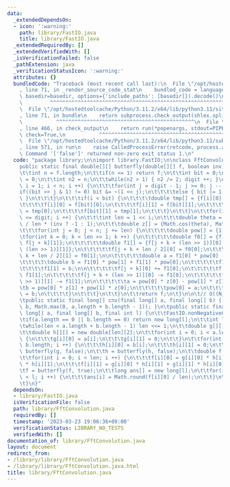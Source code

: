 ```yaml
---
data:
  _extendedDependsOn:
  - icon: ':warning:'
    path: library/FastIO.java
    title: library/FastIO.java
  _extendedRequiredBy: []
  _extendedVerifiedWith: []
  _isVerificationFailed: false
  _pathExtension: java
  _verificationStatusIcon: ':warning:'
  attributes: {}
  bundledCode: "Traceback (most recent call last):\n  File \"/opt/hostedtoolcache/Python/3.11.2/x64/lib/python3.11/site-packages/onlinejudge_verify/documentation/build.py\"\
    , line 71, in _render_source_code_stat\n    bundled_code = language.bundle(stat.path,\
    \ basedir=basedir, options={'include_paths': [basedir]}).decode()\n          \
    \         ^^^^^^^^^^^^^^^^^^^^^^^^^^^^^^^^^^^^^^^^^^^^^^^^^^^^^^^^^^^^^^^^^^^^^^^^^^^^^^^^^\n\
    \  File \"/opt/hostedtoolcache/Python/3.11.2/x64/lib/python3.11/site-packages/onlinejudge_verify/languages/user_defined.py\"\
    , line 71, in bundle\n    return subprocess.check_output(shlex.split(command))\n\
    \           ^^^^^^^^^^^^^^^^^^^^^^^^^^^^^^^^^^^^^^^^^^^^^\n  File \"/opt/hostedtoolcache/Python/3.11.2/x64/lib/python3.11/subprocess.py\"\
    , line 466, in check_output\n    return run(*popenargs, stdout=PIPE, timeout=timeout,\
    \ check=True,\n           ^^^^^^^^^^^^^^^^^^^^^^^^^^^^^^^^^^^^^^^^^^^^^^^^^^^^^^^^^\n\
    \  File \"/opt/hostedtoolcache/Python/3.11.2/x64/lib/python3.11/subprocess.py\"\
    , line 571, in run\n    raise CalledProcessError(retcode, process.args,\nsubprocess.CalledProcessError:\
    \ Command '['false']' returned non-zero exit status 1.\n"
  code: "package library;\n\nimport library.FastIO;\n\nclass FftConvolution {\n\t\
    public static final double[][] butterfly(double[][] f, boolean inv){ // O(NlogN)\n\
    \t\tint n = f.length;\n\t\tif(n <= 1) return f;\n\t\tint bit = 0;\n\t\tint digit\
    \ = 0;\n\t\tint n2 = n;\n\t\twhile(n2 > 1) { n2 /= 2; digit ++; }\n\t\tfor(int\
    \ i = 1; i < n; i ++) {\n\t\t\tfor(int j = digit - 1; j >= 0; j --) {\n\t\t\t\t\
    if((bit >> j & 1) != 0) bit &= ~(1 << j);\n\t\t\t\telse { bit |= 1 << j; break;\
    \ }\n\t\t\t}\n\t\t\tif(i < bit) {\n\t\t\t\tdouble tmp[] = {f[i][0], f[i][1]};\n\
    \t\t\t\tf[i][0] = f[bit][0];\n\t\t\t\tf[i][1] = f[bit][1];\n\t\t\t\tf[bit][0]\
    \ = tmp[0];\n\t\t\t\tf[bit][1] = tmp[1];\n\t\t\t}\n\t\t}\n\t\tfor(int i = 1; i\
    \ <= digit; i ++) {\n\t\t\tint len = 1 << i;\n\t\t\tdouble theta = 2.0 * Math.PI\
    \ / len * (inv ? -1 : 1);\n\t\t\tdouble z[] = {Math.cos(theta), Math.sin(theta)};\n\
    \t\t\tfor(int j = 0; j < n; j += len) {\n\t\t\t\tdouble pow[] = {1, 0};\n\t\t\t\
    \tfor(int k = 0; k < len >> 1; k ++) {\n\t\t\t\t\tdouble f0[] = {f[j + k][0],\
    \ f[j + k][1]};\n\t\t\t\t\tdouble f1[] = {f[j + k + (len >> 1)][0], f[j + k +\
    \ (len >> 1)][1]};\n\t\t\t\t\tf[j + k + len / 2][0] = f0[0];\n\t\t\t\t\tf[j +\
    \ k + len / 2][1] = f0[1];\n\n\t\t\t\t\tdouble a = f1[0] * pow[0] - f1[1] * pow[1];\n\
    \t\t\t\t\tdouble b = f1[0] * pow[1] + f1[1] * pow[0];\n\t\t\t\t\tf1[0] = a;\n\t\
    \t\t\t\tf1[1] = b;\n\n\t\t\t\t\tf[j + k][0] += f1[0];\n\t\t\t\t\tf[j + k][1] +=\
    \ f1[1];\n\t\t\t\t\tf[j + k + (len >> 1)][0] -= f1[0];\n\t\t\t\t\tf[j + k + (len\
    \ >> 1)][1] -= f1[1];\n\n\t\t\t\t\ta = pow[0] * z[0] - pow[1] * z[1];\n\t\t\t\t\
    \tb = pow[0] * z[1] + pow[1] * z[0];\n\t\t\t\t\tpow[0] = a;\n\t\t\t\t\tpow[1]\
    \ = b;\n\t\t\t\t}\n\t\t\t}\n\t\t}\n\t\treturn f;\n\t}\n\n\t// O((N_1+N_2)log(N_1+N_2))\n\
    \tpublic static final long[] cnv(final long[] a, final long[] b) { return cnv(a,\
    \ b, Math.max(0, a.length + b.length - 1)); }\n\tpublic static final long[] cnv(final\
    \ long[] a, final long[] b, final int l) {\n\t\tFastIO.nonNegativeCheck(l);\n\t\
    \tif(a.length == 0 || b.length == 0) return new long[l];\n\t\tint len = 1;\n\t\
    \twhile(len < a.length + b.length - 1) len <<= 1;\n\t\tdouble g[][] = new double[len][2];\n\
    \t\tdouble h[][] = new double[len][2];\n\t\tfor(int i = 0; i < a.length; i ++)\
    \ {\n\t\t\tg[i][0] = a[i];\n\t\t\tg[i][1] = 0;\n\t\t}\n\t\tfor(int i = 0; i <\
    \ b.length; i ++) {\n\t\t\th[i][0] = b[i];\n\t\t\th[i][1] = 0;\n\t\t}\n\t\tg =\
    \ butterfly(g, false);\n\t\th = butterfly(h, false);\n\t\tdouble f[][] = new double[len][2];\n\
    \t\tfor(int i = 0; i < len; i ++) {\n\t\t\tf[i][0] = g[i][0] * h[i][0] - g[i][1]\
    \ * h[i][1];\n\t\t\tf[i][1] = g[i][0] * h[i][1] + g[i][1] * h[i][0];\n\t\t}\n\t\
    \tf = butterfly(f, true);\n\t\tlong ans[] = new long[l];\n\t\tfor(int i = 0; i\
    \ < l; i ++) {\n\t\t\tans[i] = Math.round(f[i][0] / len);\n\t\t}\n\t\treturn ans;\n\
    \t}\n}"
  dependsOn:
  - library/FastIO.java
  isVerificationFile: false
  path: library/FftConvolution.java
  requiredBy: []
  timestamp: '2023-03-23 19:06:36+09:00'
  verificationStatus: LIBRARY_NO_TESTS
  verifiedWith: []
documentation_of: library/FftConvolution.java
layout: document
redirect_from:
- /library/library/FftConvolution.java
- /library/library/FftConvolution.java.html
title: library/FftConvolution.java
---
```

